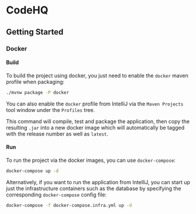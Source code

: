 # CodeHQ

## Getting Started

### Docker

#### Build

To build the project using docker, you just need to enable the `docker` maven profile when packaging:

```bash
./mvnw package -P docker
```

You can also enable the `docker` profile from IntelliJ via the `Maven Projects` tool window under the `Profiles` tree.

This command will compile, test and package the application, then copy the resulting `.jar` into a new docker image
which will automatically be tagged with the release number as well as `latest`.

#### Run

To run the project via the docker images, you can use `docker-compose`:

```bash
docker-compose up -d
```

Alternatively, if you want to run the application from IntelliJ, you can start up just the infrastructure containers
such as the database by specifying the corresponding `docker-compose` config file:

```bash
docker-compose -f docker-compose.infra.yml up -d
```